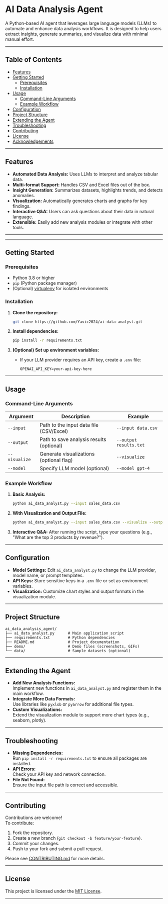 # AI Data Analysis Agent

A Python-based AI agent that leverages large language models (LLMs) to automate and enhance data analysis workflows. It is designed to help users extract insights, generate summaries, and visualize data with minimal manual effort.

---

## Table of Contents

- [Features](#features)
- [Getting Started](#getting-started)
  - [Prerequisites](#prerequisites)
  - [Installation](#installation)
- [Usage](#usage)
  - [Command-Line Arguments](#command-line-arguments)
  - [Example Workflow](#example-workflow)
- [Configuration](#configuration)
- [Project Structure](#project-structure)
- [Extending the Agent](#extending-the-agent)
- [Troubleshooting](#troubleshooting)
- [Contributing](#contributing)
- [License](#license)
- [Acknowledgements](#acknowledgements)

---

## Features

- **Automated Data Analysis:** Uses LLMs to interpret and analyze tabular data.
- **Multi-format Support:** Handles CSV and Excel files out of the box.
- **Insight Generation:** Summarizes datasets, highlights trends, and detects anomalies.
- **Visualization:** Automatically generates charts and graphs for key findings.
- **Interactive Q&A:** Users can ask questions about their data in natural language.
- **Extensible:** Easily add new analysis modules or integrate with other tools.

---

---

## Getting Started

### Prerequisites

- Python 3.8 or higher
- `pip` (Python package manager)
- (Optional) [virtualenv](https://virtualenv.pypa.io/en/latest/) for isolated environments

### Installation

1. **Clone the repository:**
   ```sh
   git clone https://github.com/Yavic2024/ai-data-analyst.git
   ```

2. **Install dependencies:**
   ```sh
   pip install -r requirements.txt
   ```

3. **(Optional) Set up environment variables:**
   - If your LLM provider requires an API key, create a `.env` file:
     ```
     OPENAI_API_KEY=your-api-key-here
     ```

---

## Usage

### Command-Line Arguments

| Argument         | Description                                 | Example                |
|------------------|---------------------------------------------|------------------------|
| `--input`        | Path to the input data file (CSV/Excel)     | `--input data.csv`     |
| `--output`       | Path to save analysis results (optional)    | `--output results.txt` |
| `--visualize`    | Generate visualizations (optional flag)     | `--visualize`          |
| `--model`        | Specify LLM model (optional)                | `--model gpt-4`        |

### Example Workflow

1. **Basic Analysis:**
   ```sh
   python ai_data_analyst.py --input sales_data.csv
   ```

2. **With Visualization and Output File:**
   ```sh
   python ai_data_analyst.py --input sales_data.csv --visualize --output summary.txt
   ```

3. **Interactive Q&A:**
   After running the script, type your questions (e.g., "What are the top 3 products by revenue?").

---

## Configuration

- **Model Settings:** Edit `ai_data_analyst.py` to change the LLM provider, model name, or prompt templates.
- **API Keys:** Store sensitive keys in a `.env` file or set as environment variables.
- **Visualization:** Customize chart styles and output formats in the visualization module.

---

## Project Structure

```
ai_data_analysis_agent/
├── ai_data_analyst.py      # Main application script
├── requirements.txt        # Python dependencies
├── README.md               # Project documentation
├── demo/                   # Demo files (screenshots, GIFs)
└── data/                   # Sample datasets (optional)
```

---

## Extending the Agent

- **Add New Analysis Functions:**  
  Implement new functions in `ai_data_analyst.py` and register them in the main workflow.
- **Integrate More Data Formats:**  
  Use libraries like `pyxlsb` or `pyarrow` for additional file types.
- **Custom Visualizations:**  
  Extend the visualization module to support more chart types (e.g., seaborn, plotly).

---

## Troubleshooting

- **Missing Dependencies:**  
  Run `pip install -r requirements.txt` to ensure all packages are installed.
- **API Errors:**  
  Check your API key and network connection.
- **File Not Found:**  
  Ensure the input file path is correct and accessible.

---

## Contributing

Contributions are welcome!  
To contribute:
1. Fork the repository.
2. Create a new branch (`git checkout -b feature/your-feature`).
3. Commit your changes.
4. Push to your fork and submit a pull request.

Please see [CONTRIBUTING.md](CONTRIBUTING.md) for more details.

---

## License

This project is licensed under the [MIT License](LICENSE).

---
